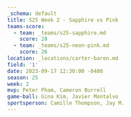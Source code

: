```yaml
---
_schema: default
title: S25 Week 2 - Sapphire vs Pink
teams-score:
  - team: _teams/s25-sapphire.md
    score: 28
  - team: _teams/s25-neon-pink.md
    score: 26
location: _locations/carter-baron.md
field: '1'
date: 2023-09-17 12:30:00 -0400
season: 25
week: 2
mvp: Peter Pham, Cameron Burrell
game-ball: Gina Kim, Javier Montalvo
sportsperson: Camille Thompson, Jay M.
---
```

